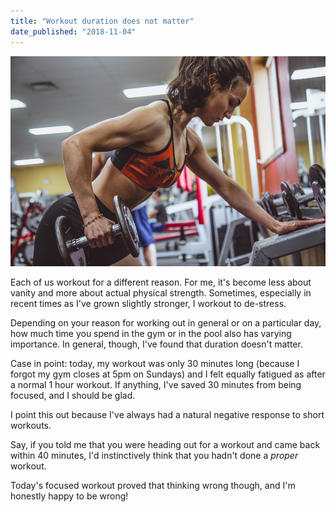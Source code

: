 ```yaml
---
title: "Workout duration does not matter"
date_published: "2018-11-04"
---
```


![](images/a7b4fa9f-417e-46f3-bd89-fff0968d313b-29283-00000741da735904.jpg)

Each of us workout for a different reason. For me, it's become less about vanity and more about actual physical strength. Sometimes, especially in recent times as I've grown slightly stronger, I workout to de-stress.

Depending on your reason for working out in general or on a particular day, how much time you spend in the gym or in the pool also has varying importance. In general, though, I've found that duration doesn't matter.

Case in point: today, my workout was only 30 minutes long (because I forgot my gym closes at 5pm on Sundays) and I felt equally fatigued as after a normal 1 hour workout. If anything, I've saved 30 minutes from being focused, and I should be glad.

I point this out because I've always had a natural negative response to short workouts.

Say, if you told me that you were heading out for a workout and came back within 40 minutes, I'd instinctively think that you hadn't done a _proper_ workout.

Today's focused workout proved that thinking wrong though, and I'm honestly happy to be wrong!
